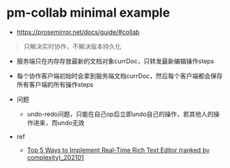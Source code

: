 # pm-collab minimal example
- https://prosemirror.net/docs/guide/#collab

> 只解决实时协作，不解决版本持久化

- 服务端只在内存存放最新的文档对象currDoc，只转发最新编辑操作steps
- 每个协作客户端初始时会拿到服务端文档currDoc，然后每个客户端都会保存所有客户端的所有操作steps

- 问题
  - undo-redo问题，只能在自己op后立即undo自己的操作，若其他人的操作进来，而undo无效

- ref
  - [Top 5 Ways to Implement Real-Time Rich Text Editor (ranked by complexity)_202101](https://exaspark.medium.com/top-5-ways-to-implement-real-time-rich-text-editor-ranked-by-complexity-3bc26e3c777f)
